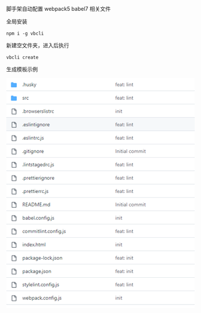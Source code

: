 脚手架自动配置 webpack5 babel7 相关文件

全局安装

```
npm i -g vbcli
```

新建空文件夹，进入后执行

```
vbcli create
```

生成模板示例

![Image text](https://raw.githubusercontent.com/rootegg/vbcli/master/desc.png)
